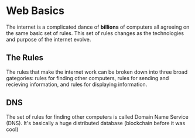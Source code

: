 # Web Basics

The internet is a complicated dance of **billions** of computers all agreeing on the same basic set of rules. This set of rules changes as the technologies and purpose of the internet evolve.

## The Rules

The rules that make the internet work can be broken down into three broad gategories: rules for finding other computers, rules for sending and recieving information, and rules for displaying information.

## DNS

The set of rules for finding other computers is called Domain Name Service (DNS). It's basically a huge distributed database (blockchain before it was cool)